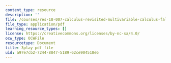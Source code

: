 ```yaml
---
content_type: resource
description: ''
file: /courses/res-18-007-calculus-revisited-multivariable-calculus-fall-2011/a97e7cb272448847518962ce904518e6_MfN1lqArwAg.pdf
file_type: application/pdf
learning_resource_types: []
license: https://creativecommons.org/licenses/by-nc-sa/4.0/
ocw_type: OCWFile
resourcetype: Document
title: 3play pdf file
uid: a97e7cb2-7244-8847-5189-62ce904518e6
---
```

